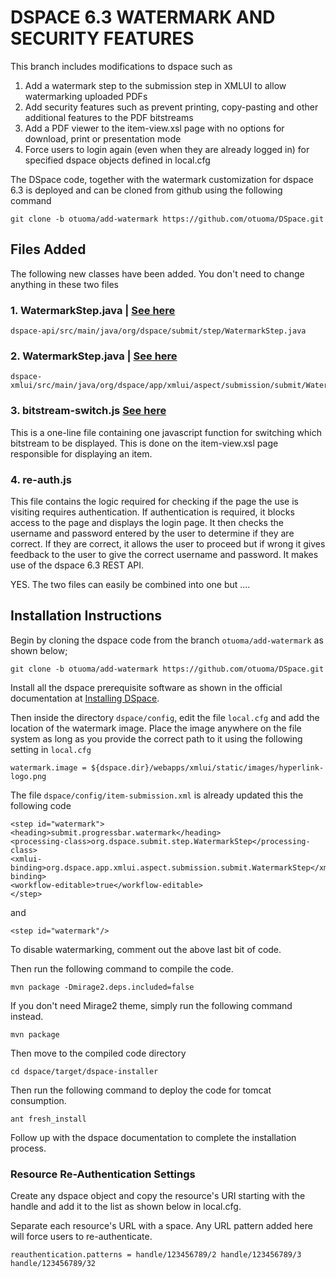 
# DSPACE 6.3 WATERMARK AND SECURITY FEATURES

This branch includes modifications to dspace such as
1. Add a watermark step to the submission step in XMLUI to allow watermarking uploaded PDFs
2. Add security features such as prevent printing, copy-pasting and other additional features to the PDF bitstreams
3. Add a PDF viewer to the item-view.xsl page with no options for download, print or presentation mode
4. Force users to login again (even when they are already logged in) for specified dspace objects defined in local.cfg


The DSpace code, together with the watermark customization for dspace 6.3 is deployed and can be cloned from github using the following command

````
git clone -b otuoma/add-watermark https://github.com/otuoma/DSpace.git
````
## Files Added
The following new classes have been added. You don't need to change anything in these two files

### 1. WatermarkStep.java | [See here ](https://github.com/otuoma/DSpace/blob/4b94e98f0ac1fb82264905f9f3feb2dc2e5a6e8e/dspace-api/src/main/java/org/dspace/submit/step/WatermarkStep.java)

````
dspace-api/src/main/java/org/dspace/submit/step/WatermarkStep.java
````

### 2. WatermarkStep.java | [See here](https://github.com/otuoma/DSpace/blob/otuoma/add-watermark/dspace-xmlui/src/main/java/org/dspace/app/xmlui/aspect/submission/submit/WatermarkStep.java)
````
dspace-xmlui/src/main/java/org/dspace/app/xmlui/aspect/submission/submit/WatermarkStep.java
````
### 3. bitstream-switch.js [See here](https://github.com/otuoma/DSpace/blob/otuoma/add-watermark/dspace-xmlui-mirage2/src/main/webapp/scripts/bitstream-switch.js) 
This is a one-line file containing one javascript function for switching which bitstream to be displayed.
This is done on the item-view.xsl page responsible for displaying an item.

### 4. re-auth.js
This file contains the logic required for checking if the page the use is visiting
requires authentication. If authentication is required, it blocks access to the page and
displays the login page. It then checks the username and password entered by the user to determine
if they are correct. If they are correct, it allows the user to proceed but if wrong it gives feedback to
the user to give the correct username and password. It makes use of the dspace 6.3 REST API.

YES. The two files can easily be combined into one but ....

## Installation Instructions
Begin by cloning the dspace code from the branch `otuoma/add-watermark` as shown below;

````
git clone -b otuoma/add-watermark https://github.com/otuoma/DSpace.git
````

Install all the dspace prerequisite software as shown in the official documentation at [Installing DSpace](https://wiki.lyrasis.org/display/DSDOC6x/Installing+DSpace).

Then inside the directory `dspace/config`, edit the file `local.cfg` and add the location of the watermark
image. Place the image anywhere on the file system as long as you provide the
correct path to it using the following setting in `local.cfg`

````
watermark.image = ${dspace.dir}/webapps/xmlui/static/images/hyperlink-logo.png
````
The file `dspace/config/item-submission.xml` is already updated this the following code

````
<step id="watermark">
<heading>submit.progressbar.watermark</heading>
<processing-class>org.dspace.submit.step.WatermarkStep</processing-class>
<xmlui-binding>org.dspace.app.xmlui.aspect.submission.submit.WatermarkStep</xmlui-binding>
<workflow-editable>true</workflow-editable>
</step>
````

and

````
<step id="watermark"/>
````

To disable watermarking, comment out the above last bit of code.

Then run the following command to compile the code.

````
mvn package -Dmirage2.deps.included=false
````

If you don't need Mirage2 theme, simply run the following command instead.

````
mvn package
````

Then move to the compiled code directory

````
cd dspace/target/dspace-installer
````

Then run the following command to deploy the code for tomcat consumption.

````
ant fresh_install
````

Follow up with the dspace documentation to complete the installation process.

### Resource Re-Authentication Settings #####
Create any dspace object and copy the resource's URI starting with the handle and add it to the list as shown below in local.cfg.

Separate each resource's URL with a space. Any URL pattern added here will force users to re-authenticate.

```
reauthentication.patterns = handle/123456789/2 handle/123456789/3 handle/123456789/32
```